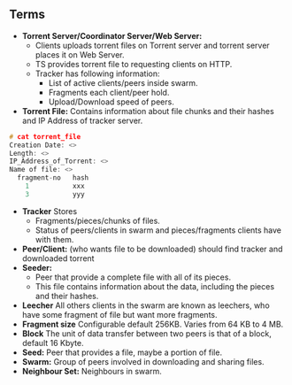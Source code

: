 ## Terms
- **Torrent Server/Coordinator Server/Web Server:** 
  - Clients uploads torrent files on Torrent server and torrent server places it on Web Server.
  - TS provides torrent file to requesting clients on HTTP.
  - Tracker has following information:
    - List of active clients/peers inside swarm.
    - Fragments each client/peer hold.
    - Upload/Download speed of peers.
- **Torrent File:** Contains information about file chunks and their hashes and IP Address of tracker server.
```c
# cat torrent_file
Creation Date: <>
Length: <>
IP_Address_of_Torrent: <>
Name of file: <>
  fragment-no   hash
    1           xxx
    3           yyy
```
- **Tracker** Stores
  - Fragments/pieces/chunks of files.
  - Status of peers/clients in swarm and pieces/fragments clients have with them.
- **Peer/Client:** (who wants file to be downloaded) should find tracker and downloaded torrent
- **Seeder:**
  - Peer that provide a complete file with all of its pieces.
  - This file contains information about the data, including the pieces and their hashes.
- **Leecher** All others clients in the swarm are known as leechers, who have some fragment of file but want more fragments.
- **Fragment size** Configurable default 256KB. Varies from  64 KB to 4 MB.
- **Block**  The unit of data transfer between two peers is that of a block, default 16 Kbyte.
- **Seed:** Peer that provides a file, maybe a portion of file.
- **Swarm:** Group of peers involved in downloading and sharing files.
- **Neighbour Set:** Neighbours in swarm.
